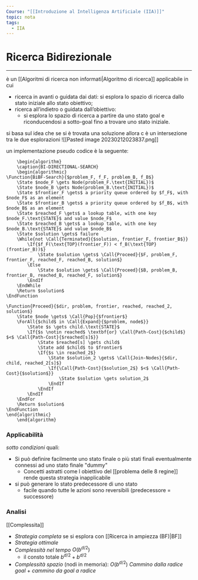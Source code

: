 ```yaml
---
Course: "[[Introduzione al Intelligenza Artificiale (IIA)]]"
topic: nota
tags:
  - IIA
---
```


# Ricerca Bidirezionale
---
è un [[Algoritmi di ricerca non informati|Algoritmo di ricerca]] applicabile in cui  

- ricerca in avanti o guidata dai dati:
	si esplora lo spazio di ricerca dallo stato iniziale allo stato obiettivo; 
- ricerca all’indietro o guidata dall’obiettivo: 
	- si esplora lo spazio di ricerca a partire da uno stato goal e riconducendosi a sotto-goal fino a trovare uno stato iniziale.

si basa sul idea che se si è trovata una soluzione allora c è un intersezione tra le due esplorazioni 
![[Pasted image 20230212023837.png]]


un implementazione pseudo codice è la seguente:
```pseudo
	\begin{algorithm}
	\caption{BI-DIRECTIONAL-SEARCH}
	\begin{algorithmic}
\Function{BiBF-Search}{$problem_F, f_F, problem_B, f_B$}
    \State $node_F \gets Node(problem_F.\text{INITIAL})$
    \State $node_B \gets Node(problem_B.\text{INITIAL})$
    \State $frontier_F \gets$ a priority queue ordered by $f_F$, with $node_F$ as an element
    \State $frontier_B \gets$ a priority queue ordered by $f_B$, with $node_B$ as an element
    \State $reached_F \gets$ a lookup table, with one key $node_F.\text{STATE}$ and value $node_F$
    \State $reached_B \gets$ a lookup table, with one key $node_B.\text{STATE}$ and value $node_B$
    \State $solution \gets$ failure
    \While{not \Call{Terminated}{$solution, frontier_F, frontier_B$}}
        \If{$f_F(\text{TOP}(frontier_F)) < f_B(\text{TOP}(frontier_B))$}
            \State $solution \gets$ \Call{Proceed}{$F, problem_F, frontier_F, reached_F, reached_B, solution$}
        \Else
            \State $solution \gets$ \Call{Proceed}{$B, problem_B, frontier_B, reached_B, reached_F, solution$}
        \EndIf
    \EndWhile
    \Return $solution$
\EndFunction

\Function{Proceed}{$dir, problem, frontier, reached, reached_2, solution$}
    \State $node \gets$ \Call{Pop}{$frontier$}
    \ForAll{$child$ in \Call{Expand}{$problem, node$}}
        \State $s \gets child.\text{STATE}$
        \If{$s \notin reached$ \textbf{or} \Call{Path-Cost}{$child$} $<$ \Call{Path-Cost}{$reached[s]$}}
            \State $reached[s] \gets child$
            \State add $child$ to $frontier$
            \If{$s \in reached_2$}
                \State $solution_2 \gets$ \Call{Join-Nodes}{$dir, child, reached_2[s]$}
                \If{\Call{Path-Cost}{$solution_2$} $<$ \Call{Path-Cost}{$solution$}}
                    \State $solution \gets solution_2$
                \EndIf
            \EndIf
        \EndIf
    \EndFor
    \Return $solution$
\EndFunction
\end{algorithmic}
	\end{algorithm}
```


### Applicabilità
_sotto condizioni_ quali:
- Si può definire facilmente uno stato finale o più stati finali eventualmente connessi ad uno stato finale "dummy"
	- Concetti astratti come l obiettivo del [[problema delle 8 regine]] rende questa strategia inapplicabile
- si può generare lo stato predecessore di uno stato 
	- facile quando tutte le azioni sono reversibili (predecessore = successore)

### Analisi
[[Complessita]]
- _Strategia  completa_ se si esplora con [[Ricerca in ampiezza (BF)|BF]]
- _Strategia  ottimale_
-  _Complessità nel tempo_  $O(b^{d/2})$
	- il consto totale $b^{d/2} +b^{d/2}$ 
- _Complessità spazio_ (nodi in memoria): $O(b^{d/2})$ _Cammino dalla radice goal_ + _cammino da goal a radice_ 